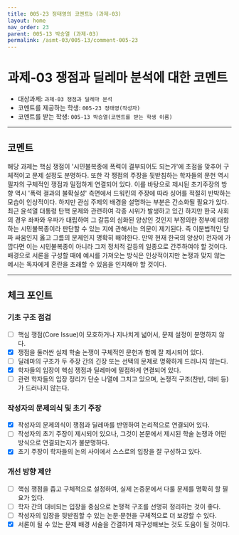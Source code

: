 ```yaml
---
title: 005-23 정태영의 코멘트b (과제-03) 
layout: home
nav_order: 23
parent: 005-13 박승열 (과제-03)
permalink: /asmt-03/005-13/comment-005-23
---
```


# 과제-03 쟁점과 딜레마 분석에 대한 코멘트

- 대상과제: `과제-03 쟁점과 딜레마 분석`
- 코멘트를 제공하는 학생: `005-23 정태영(작성자)` 
- 코멘트를 받는 학생: `005-13 박승열(코멘트를 받는 학생 이름)` 

---

## 코멘트

해당 과제는 핵심 쟁점이 '시민불복종에 폭력이 결부되어도 되는가'에 초점을 맞추어 구체적이고 문제 설정도 분명하다. 또한 각 쟁점의 주장을 뒷받침하는 학자들의 문헌 역시 필자의 구체적인 쟁점과 밀접하게 연결되어 있다. 이를 바탕으로 제시된 초기주장의 방향 역시 '폭력 결과의 불확실성' 측면에서 드워킨의 주장에 따라 싱어를 적절히 반박하는 모습이 인상적이다.
하지만 관심 주제의 배경을 설명하는 부분은 간소화될 필요가 있다. 최근 윤석열 대통령 탄핵 문제와 관련하여 각종 시위가 발생하고 있긴 하지만 한국 사회의 경우 좌파와 우파가 대립하여 그 갈등의 심화된 양상인 것인지 부정의한 정부에 대항하는 시민불복종이라 판단할 수 있는 지에 관해서는 의문이 제기된다. 즉 이분법적인 당파 싸움인지 옳고 그름의 문제인지 명확히 해야한다. 만약 현재 한국의 양상이 전자에 가깝다면 이는 시민불복종이 아니라 그저 정치적 갈등의 일종으로 간주하여야 할 것이다. 배경으로 서론을 구성할 때에 예시를 가져오는 방식은 인상적이지만 논쟁과 맞지 않는 예시는 독자에게 혼란을 초래할 수 있음을 인지해야 할 것이다.

---

## 체크 포인트

### **기초 구조 점검**
- [ ] 핵심 쟁점(Core Issue)이 모호하거나 지나치게 넓어서, 문제 설정이 분명하지 않다.
- [x] 쟁점을 둘러싼 실제 학술 논쟁이 구체적인 문헌과 함께 잘 제시되어 있다.
- [ ] 딜레마의 구조가 두 주장 간의 긴장 또는 선택의 문제로 명확하게 드러나지 않는다.
- [x] 학자들의 입장이 핵심 쟁점과 딜레마에 밀접하게 연결되어 있다.
- [ ] 관련 학자들의 입장 정리가 단순 나열에 그치고 있으며, 논쟁적 구조(찬반, 대비 등)가 드러나지 않는다.

### **작성자의 문제의식 및 초기 주장**
- [x] 작성자의 문제의식이 쟁점과 딜레마를 반영하여 논리적으로 연결되어 있다.
- [ ] 작성자의 초기 주장이 제시되어 있으나, 그것이 본문에서 제시된 학술 논쟁과 어떤 방식으로 연결되는지가 불분명하다.
- [x] 초기 주장이 학자들의 논의 사이에서 스스로의 입장을 잘 구성하고 있다.

### **개선 방향 제안**
- [ ] 핵심 쟁점을 좁고 구체적으로 설정하여, 실제 논증문에서 다룰 문제를 명확히 할 필요가 있다.
- [ ] 학자 간의 대비되는 입장을 중심으로 논쟁적 구조를 선명히 정리하는 것이 좋다.
- [ ] 작성자의 입장을 뒷받침할 수 있는 논문·문헌을 구체적으로 더 보강할 수 있다.
- [x] 서론이 될 수 있는 문제 배경 서술을 간결하게 재구성해보는 것도 도움이 될 것이다.
